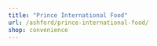 ```yaml
---
title: "Prince International Food"
url: /ashford/prince-international-food/
shop: convenience
---
```

